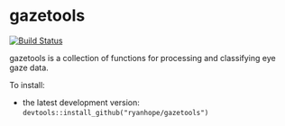 # gazetools

[![Build Status](https://travis-ci.org/RyanHope/gazetools.png?branch=master)](https://travis-ci.org/RyanHope/gazetools)

gazetools is a collection of functions for processing and classifying eye gaze data.

To install:

* the latest development version: `devtools::install_github("ryanhope/gazetools")`
